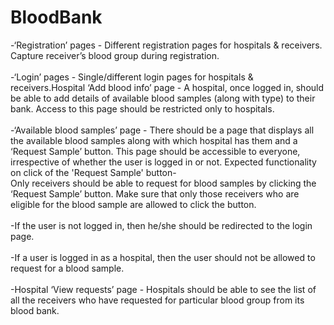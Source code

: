 # BloodBank
-‘Registration’ pages - Different registration pages for hospitals & receivers. Capture receiver’s blood group during registration.</br></br>
-‘Login’ pages - Single/different login pages for hospitals & receivers.Hospital ‘Add blood info’ page - A hospital, once logged in, should be able to add details of available blood samples (along with type) to their bank. Access to this page should be restricted only to hospitals. </br></br>
-‘Available blood samples’ page - There should be a page that displays all the available blood samples along with which hospital has them and a ‘Request Sample’ button. This page should be accessible to everyone, irrespective of whether the user is logged in or not. Expected functionality on click of the 'Request Sample' button-  
Only receivers should be able to request for blood samples by clicking the ‘Request Sample’ button. Make sure that only those receivers who are eligible for the blood sample are allowed to click the button.</br></br>
-If the user is not logged in, then he/she should be redirected to the login page.</br></br>
-If a user is logged in as a hospital, then the user should not be allowed to request for a blood sample.</br></br>
-Hospital ‘View requests’ page - Hospitals should be able to see the list of all the receivers who have requested for particular blood group from its blood bank.
